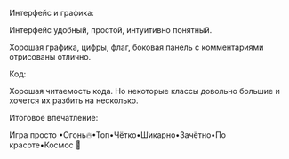 Интерфейс и графика:

Интерфейс удобный, простой, интуитивно понятный.

Хорошая графика, цифры, флаг, боковая панель с комментариями отрисованы отлично.

Код:

Хорошая читаемость кода. Но некоторые классы довольно большие и хочется их разбить на несколько.

Итоговое впечатление:

Игра просто •Огонь🔥•Топ•Чётко•Шикарно•Зачётно•По красоте•Космос 🚀
